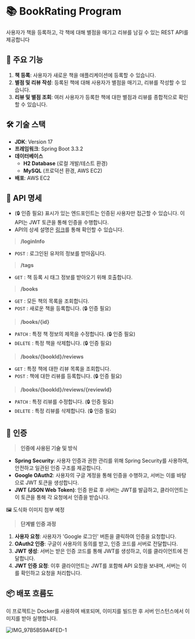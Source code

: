 # 📚 BookRating Program

사용자가 책을 등록하고, 각 책에 대해 별점을 매기고 리뷰를 남길 수 있는 REST API를 제공합니다

## 🚀 주요 기능

1. **책 등록**: 사용자가 새로운 책을 애플리케이션에 등록할 수 있습니다.
2. **별점 및 리뷰 작성**: 등록된 책에 대해 사용자가 별점을 매기고, 리뷰를 작성할 수 있습니다.
3. **리뷰 및 별점 조회**: 여러 사용자가 등록한 책에 대한 별점과 리뷰를 종합적으로 확인할 수 있습니다.

## 🛠 기술 스택

- **JDK**: Version 17
- **프레임워크**: Spring Boot 3.3.2
- **데이터베이스**
    - **H2 Database** (로컬 개발/테스트 환경)
    - **MySQL** (프로덕션 환경, AWS EC2)
- **배포**: AWS EC2

## 📄 API 명세

- (🔒 인증 필요) 표시가 있는 엔드포인트는 인증된 사용자만 접근할 수 있습니다. 이 API는 JWT 토큰을 통해 인증을 수행합니다.
- API의 상세 설명은 [링크](https://github.com/yyujjin/book-rating-backend/wiki/Book_rating-APIs)를 통해 확인할 수 있습니다.

> **/loginInfo**
> 
- `POST` : 로그인된 유저의 정보를 받아옵니다.

> **/tags**
> 
- `GET` : 책 등록 시 태그 정보를 받아오기 위해 호출합니다.

> **/books**
> 
- `GET` : 모든 책의 목록을 조회합니다.
- `POST` : 새로운 책을 등록합니다. (🔒 인증 필요)

> **/books/{id}**
> 
- `PATCH` : 특정 책 정보의 제목을 수정합니다. (🔒 인증 필요)
- `DELETE` : 특정 책을 삭제합니다. (🔒 인증 필요)

> **/books/{bookId}/reviews**
> 
- `GET` : 특정 책에 대한 리뷰 목록을 조회합니다.
- `POST` : 책에 대한 리뷰를 등록합니다. (🔒 인증 필요)

> **/books/{bookId}/reviews/{reviewId}**
> 
- `PATCH` : 특정 리뷰를 수정합니다. (🔒 인증 필요)
- `DELETE` : 특정 리뷰를 삭제합니다. (🔒 인증 필요)

## 🔐 인증

> **인증에 사용된 기술 및 방식**
> 
- **Spring Security**: 사용자 인증과 권한 관리를 위해 Spring Security를 사용하여, 안전하고 일관된 인증 구조를 제공합니다.
- **Google OAuth2**: 사용자의 구글 계정을 통해 인증을 수행하고, 서버는 이를 바탕으로 JWT 토큰을 생성합니다.
- **JWT (JSON Web Token)**: 인증 완료 후 서버는 JWT를 발급하고, 클라이언트는 이 토큰을 통해 각 요청에서 인증을 받습니다.

🖼️ 도식화 이미지 첨부 예정

> **단계별 인증 과정**
> 
1. **사용자 요청**: 사용자가 'Google 로그인' 버튼을 클릭하여 인증을 요청합니다.
2. **OAuth2 인증**: 구글이 사용자의 동의를 받고, 인증 코드를 서버로 전달합니다.
3. **JWT 생성**: 서버는 받은 인증 코드를 통해 JWT를 생성하고, 이를 클라이언트에 전달합니다.
4. **JWT 인증 요청**: 이후 클라이언트는 JWT를 포함해 API 요청을 보내며, 서버는 이를 확인하고 요청을 처리합니다.

## 📦 배포 흐름도

이 프로젝트는 Docker를 사용하여 배포되며, 이미지를 빌드한 후 서버 인스턴스에서 이미지를 받아 실행합니다.

![IMG_97B5B59A4FED-1](https://github.com/user-attachments/assets/c139fb0c-75c4-4031-a54e-83d01bc9f368)
